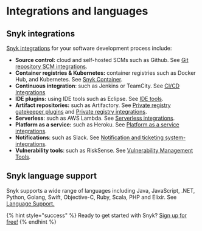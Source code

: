 # Integrations and languages

## Snyk integrations

[Snyk integrations](https://snyk.gitbook.io/user-docs/integrations) for your software development process include:

* **Source control:** cloud and self-hosted SCMs such as Github. See [Git repository SCM integrations](https://support.snyk.io/hc/en-us/sections/360001138098-Git-repository-SCM-integrations).
* **Container registries & Kubernetes:** container registries such as Docker Hub, and Kubernetes. See [Snyk Container](https://snyk.gitbook.io/user-docs/snyk-container).
* **Continuous integration**: such as Jenkins or TeamCity. See [CI/CD Integrations](https://snyk.gitbook.io/user-docs/integrations/ci-cd-integrations)
* **IDE plugins:** using IDE tools such as Eclipse. See [IDE tools](https://snyk.gitbook.io/user-docs/integrations/ide-tools).
* **Artifact repositories:** such as Artifactory. See [Private registry gatekeeper plugins](https://snyk.gitbook.io/user-docs/integrations/private-registry-gatekeeper-plugins) and [Private registry integrations](https://snyk.gitbook.io/user-docs/integrations/private-registry-integrations).
* **Serverless**: such as AWS Lambda. See [Serverless integrations](https://snyk.gitbook.io/user-docs/integrations/serverless-integrations).
* **Platform as a service:** such as Heroku. See [Platform as a service integrations](https://snyk.gitbook.io/user-docs/integrations/platform-as-a-service-integrations). 
* **Notifications**: such as Slack. See [Notification and ticketing system-integrations](https://snyk.gitbook.io/user-docs/integrations/notifications-ticketing-system-integrations).
* **Vulnerability tools**: such as RiskSense. See [Vulnerability Management Tools](https://support.snyk.io/hc/en-us/sections/360003642858-Vulnerability-Management-Tools).

## Snyk language support

Snyk supports a wide range of languages including Java, JavaScript, .NET, Python, Golang, Swift, Objective-C, Ruby, Scala, PHP and Elixir. See [Language Support.](https://support.snyk.io/hc/en-us/categories/360000456257-Language-support)

{% hint style="success" %}
Ready to get started with Snyk? [Sign up for free!](https://snyk.io/login?cta=sign-up&loc=footer&page=support_docs_page)
{% endhint %}

